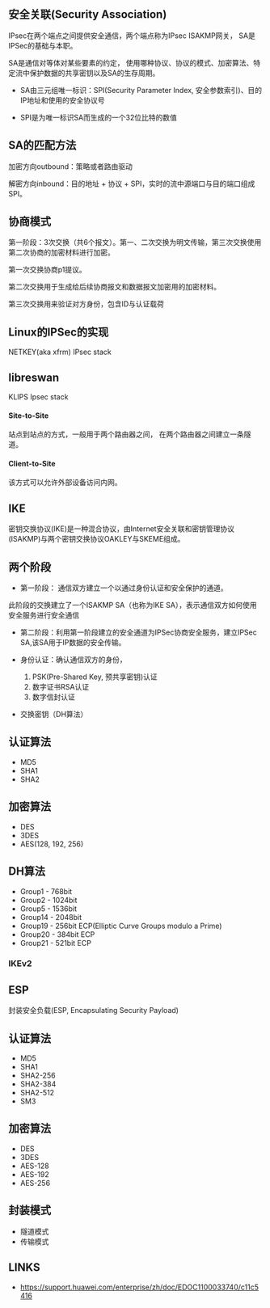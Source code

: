 

安全关联(Security Association)
----------------------------

IPsec在两个端点之间提供安全通信，两个端点称为IPsec ISAKMP网关， SA是IPSec的基础与本职。

 SA是通信对等体对某些要素的约定， 使用哪种协议、协议的模式、加密算法、特定流中保护数据的共享密钥以及SA的生存周期。


* SA由三元组唯一标识：SPI(Security Parameter Index, 安全参数索引)、目的IP地址和使用的安全协议号

* SPI是为唯一标识SA而生成的一个32位比特的数值


SA的匹配方法
-----------

加密方向outbound：策略或者路由驱动

解密方向inbound：目的地址 + 协议 + SPI，实时的流中源端口与目的端口组成SPI。



协商模式
--------

第一阶段：3次交换（共6个报文）。第一、二次交换为明文传输，第三次交换使用第二次协商的加密材料进行加密。

第一次交换协商p1提议。

第二次交换用于生成给后续协商报文和数据报文加密用的加密材料。

第三次交换用来验证对方身份，包含ID与认证载荷

Linux的IPSec的实现
----------------

NETKEY(aka xfrm) IPsec stack


libreswan
---------

KLIPS Ipsec stack



#### Site-to-Site

站点到站点的方式，一般用于两个路由器之间， 在两个路由器之间建立一条隧道。

#### Client-to-Site

该方式可以允许外部设备访问内网。

## IKE

密钥交换协议(IKE)是一种混合协议，由Internet安全关联和密钥管理协议(ISAKMP)与两个密钥交换协议OAKLEY与SKEME组成。

两个阶段
-------
* 第一阶段： 通信双方建立一个以通过身份认证和安全保护的通道。

此阶段的交换建立了一个ISAKMP SA（也称为IKE SA），表示通信双方如何使用安全服务进行安全通信

* 第二阶段：利用第一阶段建立的安全通道为IPSec协商安全服务，建立IPSec SA,该SA用于IP数据的安全传输。


* 身份认证：确认通信双方的身份，

    1. PSK(Pre-Shared Key, 预共享密钥)认证
    2. 数字证书RSA认证
    3. 数字信封认证

* 交换密钥（DH算法）


认证算法
--------

* MD5
* SHA1
* SHA2

加密算法
--------

* DES
* 3DES
* AES(128, 192, 256)


DH算法
------

* Group1 - 768bit
* Group2 - 1024bit
* Group5 - 1536bit
* Group14 - 2048bit
* Group19 - 256bit ECP(Elliptic Curve Groups modulo a Prime)
* Group20 - 384bit ECP
* Group21 - 521bit ECP

### IKEv2


## ESP

封装安全负载(ESP, Encapsulating Security Payload)

认证算法
-------

* MD5
* SHA1
* SHA2-256
* SHA2-384
* SHA2-512
* SM3


加密算法
-------

* DES
* 3DES
* AES-128
* AES-192
* AES-256

封装模式
-------

* 隧道模式
* 传输模式

## LINKS

* <https://support.huawei.com/enterprise/zh/doc/EDOC1100033740/c11c5416>        